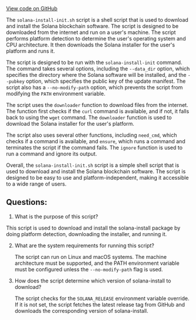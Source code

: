 [View code on GitHub](https://github.com/solana-labs/solana/blob/master/install/solana-install-init.sh)

The `solana-install-init.sh` script is a shell script that is used to download and install the Solana blockchain software. The script is designed to be downloaded from the internet and run on a user's machine. The script performs platform detection to determine the user's operating system and CPU architecture. It then downloads the Solana installer for the user's platform and runs it.

The script is designed to be run with the `solana-install-init` command. The command takes several options, including the `--data_dir` option, which specifies the directory where the Solana software will be installed, and the `--pubkey` option, which specifies the public key of the update manifest. The script also has a `--no-modify-path` option, which prevents the script from modifying the `PATH` environment variable.

The script uses the `downloader` function to download files from the internet. The function first checks if the `curl` command is available, and if not, it falls back to using the `wget` command. The `downloader` function is used to download the Solana installer for the user's platform.

The script also uses several other functions, including `need_cmd`, which checks if a command is available, and `ensure`, which runs a command and terminates the script if the command fails. The `ignore` function is used to run a command and ignore its output.

Overall, the `solana-install-init.sh` script is a simple shell script that is used to download and install the Solana blockchain software. The script is designed to be easy to use and platform-independent, making it accessible to a wide range of users.
## Questions: 
 1. What is the purpose of this script?
   
   This script is used to download and install the solana-install package by doing platform detection, downloading the installer, and running it.

2. What are the system requirements for running this script?
   
   The script can run on Linux and macOS systems. The machine architecture must be supported, and the PATH environment variable must be configured unless the `--no-modify-path` flag is used.

3. How does the script determine which version of solana-install to download?
   
   The script checks for the `SOLANA_RELEASE` environment variable override. If it is not set, the script fetches the latest release tag from GitHub and downloads the corresponding version of solana-install.